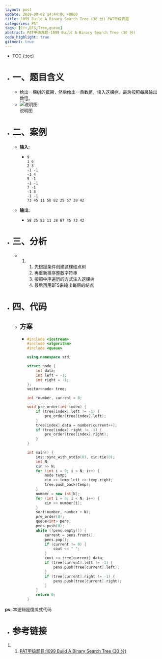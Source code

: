 ```yaml
---
layout: post
update: 2019-08-02 14:44:00 +0800
title: 1099 Build A Binary Search Tree (30 分) PAT甲级真题
categories: PAT
tags: [C++,BFS,Tree,queue]
abstract: PAT甲级真题-1099 Build A Binary Search Tree (30 分)
code_highlight: true
gitment: true
---
```

* TOC
{:toc}
* # 一、题目含义
    * 给出一棵树的框架，然后给出一串数组，填入这棵树。最后按照每层输出数组。
    * <div class='image'>
        <img src='https://images.ptausercontent.com/24c2521f-aaed-4ef4-bac8-3ff562d80a1b.jpg' alt='说明图'/>
        <div class='image_alt'>说明图</div>
      </div>
* # 二、案例
    * **输入:** 
        *   ```none
            9
            1 6
            2 3
            -1 -1
            -1 4
            5 -1
            -1 -1
            7 -1
            -1 8
            -1 -1
            73 45 11 58 82 25 67 38 42
            ```
    * **输出:** 
        *   ```none
            58 25 82 11 38 67 45 73 42
            ```
* # 三、分析
    *   1.  1. 先根据条件创建这棵结点树
    		2. 再重新排序整数字符串
    		3. 按照中序遍历的方式注入这棵树
    		4. 最后再用BFS来输出每层的结点
    
* # 四、代码
    * ## 方案
        *   ```cpp
            #include <iostream>
            #include <algorithm>
            #include <queue>
            
            using namespace std;
            
            struct node {
                int data;
                int left = -1;
                int right = -1;
            };
            vector<node> tree;
            
            int *number, current = 0;
            
            void pre_order(int index) {
                if (tree[index].left != -1) {
                    pre_order(tree[index].left);
                }
                tree[index].data = number[current++];
                if (tree[index].right != -1) {
                    pre_order(tree[index].right);
                }
            }
            
            int main() {
                ios::sync_with_stdio(0), cin.tie(0);
                int N;
                cin >> N;
                for (int i = 0; i < N; i++) {
                    node temp;
                    cin >> temp.left >> temp.right;
                    tree.push_back(temp);
                }
                number = new int[N];
                for (int i = 0; i < N; i++) {
                    cin >> number[i];
                }
                sort(number, number + N);
                pre_order(0);
                queue<int> pens;
                pens.push(0);
                while (!pens.empty()) {
                    current = pens.front();
                    pens.pop();
                    if (current != 0) {
                        cout << " ";
                    }
                    cout << tree[current].data;
                    if (tree[current].left != -1) {
                        pens.push(tree[current].left);
                    }
                    if (tree[current].right != -1) {
                        pens.push(tree[current].right);
                    }
                }
                return 0;
            }
            ```

**ps:** 本逻辑是傻瓜式代码
* # 参考链接

1. 1. [PAT甲级题目:1099 Build A Binary Search Tree (30 分)](https://pintia.cn/problem-sets/994805342720868352/problems/994805367987355648)